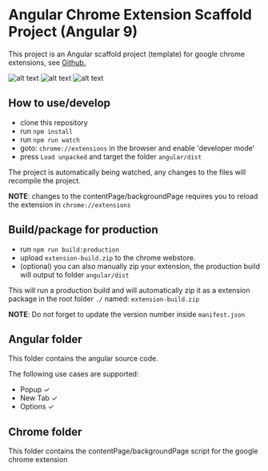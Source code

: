 # Angular Chrome Extension Scaffold Project (Angular 9)

This project is an Angular scaffold project (template) for google chrome extensions, see [Github.](https://github.com/larscom/angular-chrome-extension)

![alt text](https://snipboard.io/KToCI3.jpg 'Angular Chrome Popup')
![alt text](https://snipboard.io/VYfGoD.jpg 'Angular Chrome Tab')
![alt text](https://snipboard.io/UJ1B9d.jpg 'Angular Chrome Options')

## How to use/develop

- clone this repository
- run `npm install`
- run `npm run watch`
- goto: `chrome://extensions` in the browser and enable 'developer mode'
- press `Load unpacked` and target the folder `angular/dist`

The project is automatically being watched, any changes to the files will recompile the project.

**NOTE**: changes to the contentPage/backgroundPage requires you to reload the extension in `chrome://extensions`

## Build/package for production

- run `npm run build:production`
- upload `extension-build.zip` to the chrome webstore.
- (optional) you can also manually zip your extension, the production build will output to folder `angular/dist`

This will run a production build and will automatically zip it as a extension package in the root folder `./` named: `extension-build.zip`

**NOTE**: Do not forget to update the version number inside `manifest.json`

## Angular folder

This folder contains the angular source code.

The following use cases are supported:

- Popup &#10003;
- New Tab &#10003;
- Options &#10003;

## Chrome folder

This folder contains the contentPage/backgroundPage script for the google chrome extension
